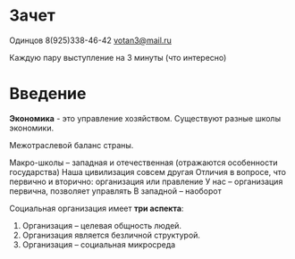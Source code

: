 # Зачет

Одинцов 
8(925)338-46-42
votan3@mail.ru

Каждую пару выступление на 3 минуты (что интересно)

# Введение

**Экономика** - это управление хозяйством. Существуют разные школы экономики.

Межотраслевой баланс страны.

Макро-школы – западная и отечественная (отражаются особенности государства)
Наша цивилизация совсем другая
Отличия в вопросе, что первично и вторично: организация или правление
У нас – организация первична, позволяет управлять
В западной – наоборот

Социальная организация имеет **три аспекта**:

1) Организация – целевая общность людей.
2) Организация является безличной структурой.
3) Организация – социальная микросреда
